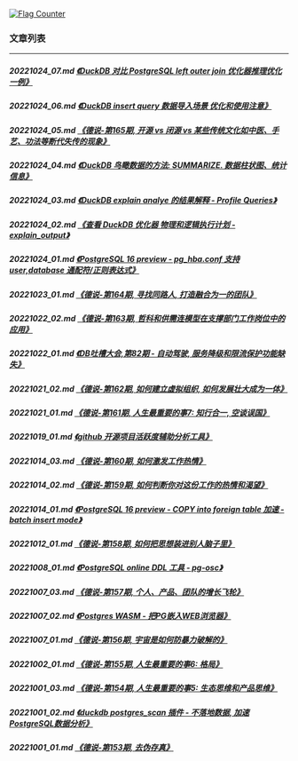 <a rel="nofollow" href="http://info.flagcounter.com/h9V1"  ><img src="http://s03.flagcounter.com/count/h9V1/bg_FFFFFF/txt_000000/border_CCCCCC/columns_2/maxflags_12/viewers_0/labels_0/pageviews_0/flags_0/"  alt="Flag Counter"  border="0"  ></a>  
  
### 文章列表  
----  
##### 20221024_07.md   [《DuckDB 对比 PostgreSQL left outer join 优化器推理优化一例》](20221024_07.md)  
##### 20221024_06.md   [《DuckDB insert query 数据导入场景 优化和使用注意》](20221024_06.md)  
##### 20221024_05.md   [《德说-第165期, 开源 vs 闭源 vs 某些传统文化如中医、手艺、功法等断代失传的现象》](20221024_05.md)  
##### 20221024_04.md   [《DuckDB 鸟瞰数据的方法: SUMMARIZE. 数据柱状图、统计信息》](20221024_04.md)  
##### 20221024_03.md   [《DuckDB explain analye 的结果解释 - Profile Queries》](20221024_03.md)  
##### 20221024_02.md   [《查看 DuckDB 优化器 物理和逻辑执行计划 - explain_output》](20221024_02.md)  
##### 20221024_01.md   [《PostgreSQL 16 preview - pg_hba.conf 支持 user,database 通配符/正则表达式》](20221024_01.md)  
##### 20221023_01.md   [《德说-第164期, 寻找同路人, 打造融合为一的团队》](20221023_01.md)  
##### 20221022_02.md   [《德说-第163期, 哲科和供需连模型在支撑部门工作岗位中的应用》](20221022_02.md)  
##### 20221022_01.md   [《DB吐槽大会,第82期 - 自动驾驶, 服务降级和限流保护功能缺失》](20221022_01.md)  
##### 20221021_02.md   [《德说-第162期, 如何建立虚拟组织, 如何发展壮大成为一体》](20221021_02.md)  
##### 20221021_01.md   [《德说-第161期, 人生最重要的事7: 知行合一, 空谈误国》](20221021_01.md)  
##### 20221019_01.md   [《github 开源项目活跃度辅助分析工具》](20221019_01.md)  
##### 20221014_03.md   [《德说-第160期, 如何激发工作热情》](20221014_03.md)  
##### 20221014_02.md   [《德说-第159期, 如何判断你对这份工作的热情和渴望》](20221014_02.md)  
##### 20221014_01.md   [《PostgreSQL 16 preview - COPY into foreign table 加速 - batch insert mode》](20221014_01.md)  
##### 20221012_01.md   [《德说-第158期, 如何把思想装进别人脑子里》](20221012_01.md)  
##### 20221008_01.md   [《PostgreSQL online DDL 工具 - pg-osc》](20221008_01.md)  
##### 20221007_03.md   [《德说-第157期, 个人、产品、团队的增长飞轮》](20221007_03.md)  
##### 20221007_02.md   [《Postgres WASM - 把PG嵌入WEB浏览器》](20221007_02.md)  
##### 20221007_01.md   [《德说-第156期, 宇宙是如何防暴力破解的》](20221007_01.md)  
##### 20221002_01.md   [《德说-第155期, 人生最重要的事6: 格局》](20221002_01.md)  
##### 20221001_03.md   [《德说-第154期, 人生最重要的事5: 生态思维和产品思维》](20221001_03.md)  
##### 20221001_02.md   [《duckdb postgres_scan 插件 - 不落地数据, 加速PostgreSQL数据分析》](20221001_02.md)  
##### 20221001_01.md   [《德说-第153期, 去伪存真》](20221001_01.md)  
